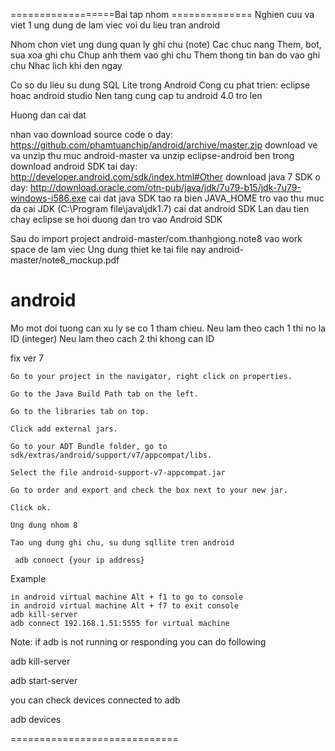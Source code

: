 ==================Bai tap nhom ==============
Nghien cuu va viet 1 ung dung de lam viec voi du lieu tran android 

Nhom chon viet ung dung quan ly ghi chu (note)
Cac chuc nang
Them, bot, sua xoa ghi chu
Chup anh them vao ghi chu
Them thong tin ban do vao ghi chu 
Nhac lich khi den ngay 

Co so du lieu su dung SQL Lite trong Android 
Cong cu phat trien: eclipse hoac android studio 
Nen tang cung cap tu android 4.0 tro len

Huong dan cai dat 

nhan vao download source code o day: https://github.com/phamtuanchip/android/archive/master.zip
download ve va unzip thu muc android-master va unzip eclipse-android ben trong
download android SDK tai day: http://developer.android.com/sdk/index.html#Other
download java 7 SDK o day: http://download.oracle.com/otn-pub/java/jdk/7u79-b15/jdk-7u79-windows-i586.exe
cai dat java SDK
tao ra bien JAVA_HOME tro vao thu muc da cai JDK (C:\Program file\java\jdk1.7)
cai dat android SDK
Lan dau tien chay eclipse se hoi duong dan tro vao Android SDK 

Sau do import project android-master/com.thanhgiong.note8 vao work space de lam viec
Ung dung thiet ke tai file nay android-master/note8_mockup.pdf 





# android
Mo mot doi tuong can xu ly se co 1 tham chieu.
Neu lam theo cach 1 thi no la ID (integer)
Neu lam theo cach 2 thi khong can ID

fix ver 7

    Go to your project in the navigator, right click on properties.

    Go to the Java Build Path tab on the left.

    Go to the libraries tab on top.

    Click add external jars.

    Go to your ADT Bundle folder, go to sdk/extras/android/support/v7/appcompat/libs.

    Select the file android-support-v7-appcompat.jar

    Go to order and export and check the box next to your new jar.

    Click ok.

	Ung dung nhom 8
	
	Tao ung dung ghi chu, su dung sqllite tren android 

	 adb connect {your ip address}

Example

	in android virtual machine Alt + f1 to go to console 
	in android virtual machine Alt + f7 to exit console 
	adb kill-server
    adb connect 192.168.1.51:5555 for virtual machine 

Note: if adb is not running or responding you can do following

adb kill-server

adb start-server 

you can check devices connected to adb

adb devices


=============================